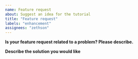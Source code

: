```yaml
---
name: Feature request
about: Suggest an idea for the tutorial
title: "Feature request"
labels: "enhancement"
assignees: "zethson"
---
```


**Is your feature request related to a problem? Please describe.**

<!-- A clear and concise description of what the problem is. Ex. I'm always frustrated when ... -->

**Describe the solution you would like**

<!-- A clear and concise description of what you want to happen. -->

